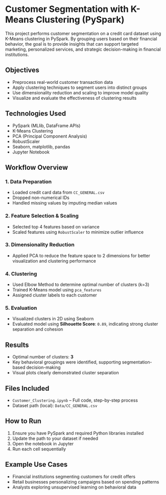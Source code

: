 # Customer Segmentation with K-Means Clustering (PySpark)

This project performs customer segmentation on a credit card dataset using K-Means clustering in PySpark. By grouping users based on their financial behavior, the goal is to provide insights that can support targeted marketing, personalized services, and strategic decision-making in financial institutions.

## Objectives

- Preprocess real-world customer transaction data
- Apply clustering techniques to segment users into distinct groups
- Use dimensionality reduction and scaling to improve model quality
- Visualize and evaluate the effectiveness of clustering results

## Technologies Used

- PySpark (MLlib, DataFrame APIs)
- K-Means Clustering
- PCA (Principal Component Analysis)
- RobustScaler
- Seaborn, matplotlib, pandas
- Jupyter Notebook

## Workflow Overview

### 1. Data Preparation
- Loaded credit card data from `CC_GENERAL.csv`
- Dropped non-numerical IDs
- Handled missing values by imputing median values

### 2. Feature Selection & Scaling
- Selected top 4 features based on variance
- Scaled features using `RobustScaler` to minimize outlier influence

### 3. Dimensionality Reduction
- Applied PCA to reduce the feature space to 2 dimensions for better visualization and clustering performance

### 4. Clustering
- Used Elbow Method to determine optimal number of clusters (k=3)
- Trained K-Means model using `pca_features`
- Assigned cluster labels to each customer

### 5. Evaluation
- Visualized clusters in 2D using Seaborn
- Evaluated model using **Silhouette Score**: `0.89`, indicating strong cluster separation and cohesion

## Results

- Optimal number of clusters: **3**
- Key behavioral groupings were identified, supporting segmentation-based decision-making
- Visual plots clearly demonstrated cluster separation

## Files Included

- `Customer_Clustering.ipynb` – Full code, step-by-step process
- Dataset path (local): `Data/CC_GENERAL.csv`

## How to Run

1. Ensure you have PySpark and required Python libraries installed
2. Update the path to your dataset if needed
3. Open the notebook in Jupyter
4. Run each cell sequentially

## Example Use Cases

- Financial institutions segmenting customers for credit offers
- Retail businesses personalizing campaigns based on spending patterns
- Analysts exploring unsupervised learning on behavioral data
